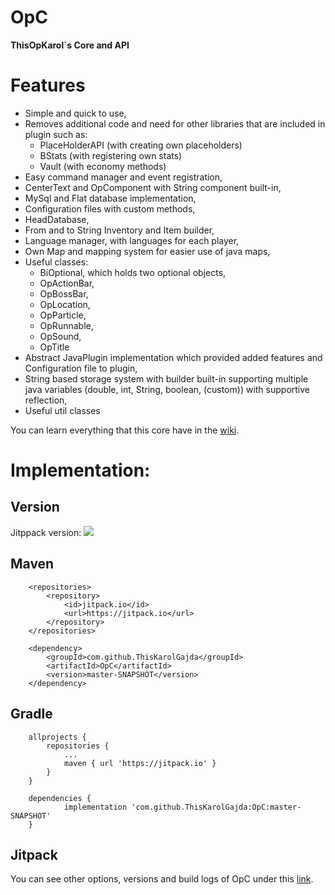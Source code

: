 # OpC
**ThisOpKarol`s Core and API**

# Features
- Simple and quick to use,
- Removes additional code and need for other libraries that are included in plugin such as:
  - PlaceHolderAPI (with creating own placeholders)
  - BStats (with registering own stats)
  - Vault (with economy methods)
- Easy command manager and event registration,
- CenterText and OpComponent with String component built-in,
- MySql and Flat database implementation,
- Configuration files with custom methods,
- HeadDatabase,
- From and to String Inventory and Item builder,
- Language manager, with languages for each player,
- Own Map and mapping system for easier use of java maps,
- Useful classes:
  - BiOptional, which holds two optional objects,
  - OpActionBar,
  - OpBossBar,
  - OpLocation,
  - OpParticle,
  - OpRunnable,
  - OpSound,
  - OpTitle
- Abstract JavaPlugin implementation which provided added features and Configuration file to plugin,
- String based storage system with builder built-in supporting multiple java variables (double, int, String, boolean, (custom)) with supportive reflection,
- Useful util classes

You can learn everything that this core have in the [wiki](https://github.com/ThisKarolGajda/OpC/wiki).

# Implementation:
## Version
Jitppack version: ![](https://jitpack.io/v/ThisKarolGajda/OpC.svg)
## Maven
```
	<repositories>
		<repository>
		    <id>jitpack.io</id>
		    <url>https://jitpack.io</url>
		</repository>
	</repositories>
  
  	<dependency>
	    <groupId>com.github.ThisKarolGajda</groupId>
	    <artifactId>OpC</artifactId>
	    <version>master-SNAPSHOT</version>
	</dependency>
```
## Gradle
```
	allprojects {
		repositories {
			...
			maven { url 'https://jitpack.io' }
		}
	}
  
  	dependencies {
	        implementation 'com.github.ThisKarolGajda:OpC:master-SNAPSHOT'
	}
``` 

## Jitpack
You can see other options, versions and build logs of OpC under this [link](https://jitpack.io/#ThisKarolGajda/OpC).
